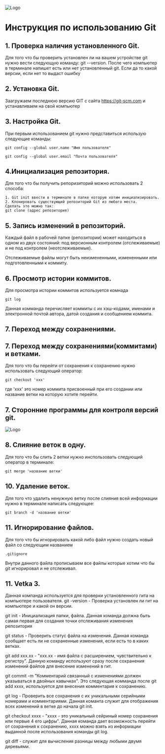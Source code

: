 ![Logo](git.svg)
#  Инструкция по использованию Git

## 1. Проверка наличия установленного Git.

Для того что бы проверить установлен ли на вашем устройстве git нужно вести следующую команду: 
git --version. После чего компьютер в терминале напишет есть или нет установленный git. Если да то какой версии, если нет то выдаст ошибку

## 2. Установка Git.

Заагружаем последнюю версию GIT с сайта
https://git-scm.com и устанавливаем на свой компьютер

## 3. Настройка Git.

При первым использованием git нужно представиться использую следующие команды:
```
git config --global user.name "Имя пользователя"

git config --global user.email "Почта пользователя"
```
## 4.Инициализация репозитория.

Для того что бы получить репоризиторий можно использовать 2 способа:
```
1. Git init ввести в терминале в папке которую хотим инициализировать.
2. Клонировать существующий репозиторий Git из любого места.
Сделать это можно так:
git clone (адрес репозитория)
```
## 5. Запись изменений в репозиторий.

Каждый файл в рабочей папке (репозитории) может находиться
в одном из двух состояний: под версионным контролем (отслеживаемые) и не под контролем (неотслеживаемые).

Отслеживаемые файлы могут быть неизмененными, измененными или подготовленными к коммиту. 

## 6. Просмотр истории коммитов.

Для просмотра истории коммитов используется комнада
```
git log
```
Данная комманда перечисляет коммиты с их хэш-кодами, именами и электронной почтой автора, датой создания и сообщением коммита.

## 7. Переход между сохранениями.

## 7. Переход между сохранениями(коммитами) и ветками.

Для того что бы перейти от сохранения к сохранению нужно использовать
следующий оператор:
```
git checkout 'xxx'
```
где 'xxx' это номер коммита присвоенный при его создании или название ветки на которую хотите перейти.

## 7. Сторонние программы для контроля версий git.

![Logo](gitkraken-logo-dark-hz.png)
## 8. Слияние веток в одну.

Для того что бы слить 2 ветки нужно инспользовать следующий оператор в терминале:
```
git merge 'название ветки'
```

## 10. Удаление веток.

Для того что удалить ненужную ветку после слияния всей информации
нужно в терминале написать следующее:
```
git branch -d 'название ветки'
```
## 11. Игнорирование файлов.

Для того что бы игнорировать какой либо файл нужно создать новый файл со следующим названием
```
.gitignore
```
Внутри данного файла прописываем все файлы которые хотим что бы git игнорировал и не отслеживал.

## 11. Vetka 3.


Данная компанда используется для проверки установленного гита на компьютере пользователя.
git -version - Проверка установлен ли гит на компьютере и какой он версии.

git init - Инициализация папки, файла. Данная команда должна быть самая первая для создания точки отслеживания изменения репозитория

git status - Проверить статус файла на изменения. Данная команда сообщает есть ли не сохраненные изменения, если есть то в каких ветках.

git add xxx.xx - "xxx.xx - имя файла с расширением, чувствительно к регистру". Данную команду используют сразу после сохранения изменений файлов для внесение изменений в гит.

git commit -m "Комментарий связанный с изменениями должен указываться в двойных кавычках". Это следующая комманда после git add xxxx, используется для внесения комментария к сохранению.

git log - Проверить все сохранения с их уникальными серийными номерами и комментариями. Данная команта служит для отображения всех изменений в ветке до начала git init.

git checkout xxxx - "xxxx - это уникальный сейриный номер сохранения или первые 4 его цифры". Данная команда дает возможность перейти от сохранения к сохранению, хххх можно взять из информации выданной после использования команды git log.

git diff - служит для вычисления разницы между любыми двумя деревьями.